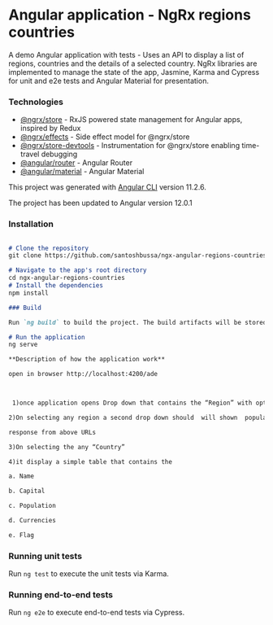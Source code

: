 # Angular application - NgRx regions countries


A demo Angular application with tests - Uses an API to display a list of regions, countries and the details of a selected country. NgRx libraries are implemented to manage the state of the app, Jasmine, Karma and Cypress for unit and e2e tests and Angular Material for presentation.


### Technologies

- [@ngrx/store](https://ngrx.io/guide/store) - RxJS powered state management for Angular apps, inspired by Redux
- [@ngrx/effects](https://ngrx.io/guide/effects) - Side effect model for @ngrx/store
- [@ngrx/store-devtools](https://ngrx.io/guide/store-devtools) - Instrumentation for @ngrx/store enabling time-travel debugging
- [@angular/router](https://angular.io/guide/router) - Angular Router
- [@angular/material](https://github.com/angular/material2) - Angular Material

This project was generated with [Angular CLI](https://github.com/angular/angular-cli) version 11.2.6.

The project has been updated to Angular version 12.0.1

### Installation

```Markdown

# Clone the repository
git clone https://github.com/santoshbussa/ngx-angular-regions-countries

# Navigate to the app's root directory
cd ngx-angular-regions-countries
# Install the dependencies
npm install

### Build

Run `ng build` to build the project. The build artifacts will be stored in the `dist/` directory. Use the `--prod` flag for a production build.

# Run the application
ng serve

**Description of how the application work**

open in browser http://localhost:4200/ade



 1)once application opens Drop down that contains the “Region” with options Europe and Asia  will display

2)On selecting any region a second drop down should  will shown  populated with “Countries” based on the API

response from above URLs

3)On selecting the any “Country”

4)it display a simple table that contains the

a. Name

b. Capital

c. Population

d. Currencies

e. Flag
```


### Running unit tests

Run `ng test` to execute the unit tests via Karma.

### Running end-to-end tests

Run `ng e2e` to execute end-to-end tests via Cypress.
